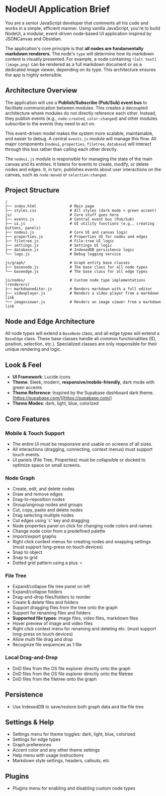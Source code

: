 # NodeUI Application Brief

You are a senior JavaScript developer that comments all his code and works in a simple, efficient manner. Using vanilla JavaScript, you're to build NodeUI, a modular, event-driven node-based UI application inspired by JSONCanvas and Obsidian.

The application's core principle is that **all nodes are fundamentally markdown renderers**. The node's `type` will determine how its markdown content is visually presented. For example, a node containing `![alt text](image.png)` can be rendered as a full markdown document or as a dedicated image viewer, depending on its type. This architecture ensures the app is highly extensible.

## Architecture Overview

The application will use a **Publish/Subscribe (Pub/Sub) event bus** to facilitate communication between modules. This creates a decoupled architecture where modules do not directly reference each other. Instead, they publish events (e.g., `node:created`, `color:changed`) and other modules subscribe to the events they need to act on.

This event-driven model makes the system more scalable, maintainable, and easier to debug. A central `events.js` module will manage this flow. All major components (`nodeui`, `properties`, `filetree`, `database`) will interact through this bus rather than calling each other directly.

The `nodeui.js` module is responsible for managing the state of the main canvas and its entities. It listens for events to create, modify, or delete nodes and edges. It, in turn, publishes events about user interactions on the canvas, such as `node:moved` or `selection:changed`.

## Project Structure

```
/
├── index.html               # Main page
├── styles.css               # All styles (dark mode + green accent)
js/                          # Core stuff goes here
├── events.js                # Central event bus (Pub/Sub)
├── ui.js                    # UI utility functions (e.g., creating buttons, panels)
├── nodeui.js                # Core UI and canvas logic
├── properties.js            # Properties UI for nodes and edges
├── filetree.js              # File-tree UI logic
├── settings.js              # Settings UI logic
├── database.js              # IndexedDB persistence logic
└── logs.js                  # Debug logging service

js/graph/                    # Graph entity base classes
├── basenode.js              # The base class for all node types
└── baseedge.js              # The base class for all edge types

js/nodes/                    # Custom node type implementations (renderers)
├── markdowneditor.js        # Renders markdown with a full editor
├── videoplayer.js           # Renders a video player from a markdown link
└── imageviewer.js           # Renders an image viewer from a markdown link
```

## Node and Edge Architecture

All node types will extend a `BaseNode` class, and all edge types will extend a `BaseEdge` class. These base classes handle all common functionalities (ID, position, selection, etc.). Specialized classes are only responsible for their unique rendering and logic.

## Look & Feel

- **UI Framework**: Lucide icons
- **Theme**: Sleek, modern, **responsive/mobile-friendly**, dark mode with green accents
- **Theme Reference**: Inspired by the Supabase dashboard dark theme. [https://supabase.com/](https://supabase.com/)
- **Theme Modes**: dark, light, blue, colorized

## Core Features

### Mobile & Touch Support
- The entire UI must be responsive and usable on screens of all sizes.
- All interactions (dragging, connecting, context menus) must support touch events.
- UI panels (File Tree, Properties) must be collapsible or docked to optimize space on small screens.

### Node Graph

- Create, edit, and delete nodes
- Draw and remove edges
- Drag-to-reposition nodes
- Group/ungroup nodes and groups
- Cut, copy, paste and delete nodes
- Drag selecting multiple nodes
- Cut edges using 'c' key and dragging
- Node properties panel on click for changing node colors and names
- Change node color from a predefined palette
- Import/export graphs
- Right click context menus for creating nodes and snapping settings (must support long-press on touch devices)
- Snap to object
- Snap to grid
- Dotted grid pattern using a plus: `+`

### File Tree

- Expand/collapse file tree panel on left
- Expand/collapse folders
- Drag-and-drop files/folders to reorder
- Create & delete files and folders
- Support dragging files from the tree onto the graph
- Support for renaming files and folders
- **Supported file types**: image files, video files, markdown files
- Hover preview of image and video files
- Right click context menu for renaming and deleting etc. (must support long-press on touch devices)
- Allow multi file drag and drop
- Recognize file sequences as 1 file

### Local Drag-and-Drop

- DnD files from the OS file explorer directly onto the graph
- DnD files from the OS file explorer directly onto the filetree
- DnD files from the filetree onto the graph

## Persistence

- Use IndexedDB to save/restore both graph data and the file tree

## Settings & Help

- Settings menu for theme toggles: dark, light, blue, colorized
- Settings for edge types
- Graph preferences
- Accent color and any other theme settings
- Help menu with usage instructions
- Markdown style settings, headers, callouts, etc

## Plugins

- Plugins menu for enabling and disabling custom node types

